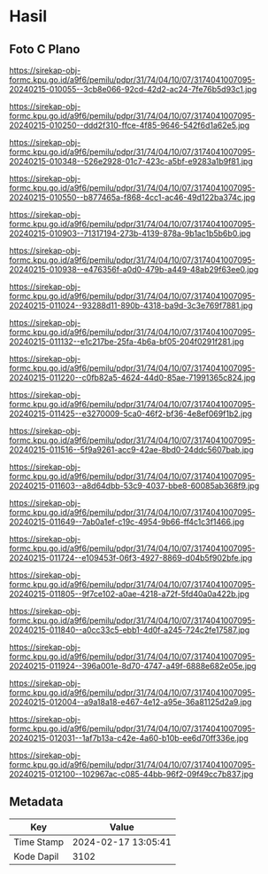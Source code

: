 # Hasil

## Foto C Plano

https://sirekap-obj-formc.kpu.go.id/a9f6/pemilu/pdpr/31/74/04/10/07/3174041007095-20240215-010055--3cb8e066-92cd-42d2-ac24-7fe76b5d93c1.jpg

https://sirekap-obj-formc.kpu.go.id/a9f6/pemilu/pdpr/31/74/04/10/07/3174041007095-20240215-010250--ddd2f310-ffce-4f85-9646-542f6d1a62e5.jpg

https://sirekap-obj-formc.kpu.go.id/a9f6/pemilu/pdpr/31/74/04/10/07/3174041007095-20240215-010348--526e2928-01c7-423c-a5bf-e9283a1b9f81.jpg

https://sirekap-obj-formc.kpu.go.id/a9f6/pemilu/pdpr/31/74/04/10/07/3174041007095-20240215-010550--b877465a-f868-4cc1-ac46-49d122ba374c.jpg

https://sirekap-obj-formc.kpu.go.id/a9f6/pemilu/pdpr/31/74/04/10/07/3174041007095-20240215-010903--71317194-273b-4139-878a-9b1ac1b5b6b0.jpg

https://sirekap-obj-formc.kpu.go.id/a9f6/pemilu/pdpr/31/74/04/10/07/3174041007095-20240215-010938--e476356f-a0d0-479b-a449-48ab29f63ee0.jpg

https://sirekap-obj-formc.kpu.go.id/a9f6/pemilu/pdpr/31/74/04/10/07/3174041007095-20240215-011024--93288d11-890b-4318-ba9d-3c3e769f7881.jpg

https://sirekap-obj-formc.kpu.go.id/a9f6/pemilu/pdpr/31/74/04/10/07/3174041007095-20240215-011132--e1c217be-25fa-4b6a-bf05-204f0291f281.jpg

https://sirekap-obj-formc.kpu.go.id/a9f6/pemilu/pdpr/31/74/04/10/07/3174041007095-20240215-011220--c0fb82a5-4624-44d0-85ae-71991365c824.jpg

https://sirekap-obj-formc.kpu.go.id/a9f6/pemilu/pdpr/31/74/04/10/07/3174041007095-20240215-011425--e3270009-5ca0-46f2-bf36-4e8ef069f1b2.jpg

https://sirekap-obj-formc.kpu.go.id/a9f6/pemilu/pdpr/31/74/04/10/07/3174041007095-20240215-011516--5f9a9261-acc9-42ae-8bd0-24ddc5607bab.jpg

https://sirekap-obj-formc.kpu.go.id/a9f6/pemilu/pdpr/31/74/04/10/07/3174041007095-20240215-011603--a8d64dbb-53c9-4037-bbe8-60085ab368f9.jpg

https://sirekap-obj-formc.kpu.go.id/a9f6/pemilu/pdpr/31/74/04/10/07/3174041007095-20240215-011649--7ab0a1ef-c19c-4954-9b66-ff4c1c3f1466.jpg

https://sirekap-obj-formc.kpu.go.id/a9f6/pemilu/pdpr/31/74/04/10/07/3174041007095-20240215-011724--e109453f-06f3-4927-8869-d04b5f902bfe.jpg

https://sirekap-obj-formc.kpu.go.id/a9f6/pemilu/pdpr/31/74/04/10/07/3174041007095-20240215-011805--9f7ce102-a0ae-4218-a72f-5fd40a0a422b.jpg

https://sirekap-obj-formc.kpu.go.id/a9f6/pemilu/pdpr/31/74/04/10/07/3174041007095-20240215-011840--a0cc33c5-ebb1-4d0f-a245-724c2fe17587.jpg

https://sirekap-obj-formc.kpu.go.id/a9f6/pemilu/pdpr/31/74/04/10/07/3174041007095-20240215-011924--396a001e-8d70-4747-a49f-6888e682e05e.jpg

https://sirekap-obj-formc.kpu.go.id/a9f6/pemilu/pdpr/31/74/04/10/07/3174041007095-20240215-012004--a9a18a18-e467-4e12-a95e-36a81125d2a9.jpg

https://sirekap-obj-formc.kpu.go.id/a9f6/pemilu/pdpr/31/74/04/10/07/3174041007095-20240215-012031--1af7b13a-c42e-4a60-b10b-ee6d70ff336e.jpg

https://sirekap-obj-formc.kpu.go.id/a9f6/pemilu/pdpr/31/74/04/10/07/3174041007095-20240215-012100--102967ac-c085-44bb-96f2-09f49cc7b837.jpg


## Metadata

| Key        | Value               |
| ---------- | ------------------- |
| Time Stamp | 2024-02-17 13:05:41 |
| Kode Dapil | 3102                |



